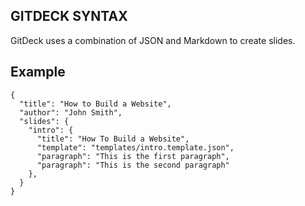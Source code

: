 GITDECK SYNTAX
--------------

GitDeck uses a combination of JSON and Markdown to create slides.

Example
-------

    {
      "title": "How to Build a Website",
      "author": "John Smith",
      "slides": {
        "intro": {
          "title": "How To Build a Website",
          "template": "templates/intro.template.json",
          "paragraph": "This is the first paragraph",
          "paragraph": "This is the second paragraph"
        },
      }
    }
